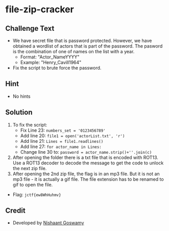 # file-zip-cracker

## Challenge Text
* We have secret file that is password protected. However, we have obtained a wordlist of actors that is part of the password. The pasword is the combination of one of names on the list with a year.
  * Format: "Actor_NameYYYY"  
  * Example: "Henry_Cavill1964"
* Fix the script to brute force the password.

## Hint
* No hints

## Solution
1. To fix the script:
    * Fix Line 23: `numbers_set = '0123456789'`
    * Add line 20: `file1 = open('actorList.txt', 'r')`
    * Add line 21: `Lines = file1.readlines()`
    * Add line 27: `for actor_name in Lines:`
    * Change line 30 to: `password = actor_name.strip()+''.join(c)`
2. After opening the folder there is a txt file that is encoded with ROT13. Use a ROT13 decoder to decode the message to get the code to unlock the next zip file.
3. After opening the 2nd zip file, the flag is in an mp3 file. But it is not an mp3 file - it is actually a gif file. The file extension has to be renamed to gif to open the file.

* Flag: `jctf{ew8WhHuhmv}`

## Credit
* Developed by [Nishaant Goswamy](https://www.github.com/nishaant215)